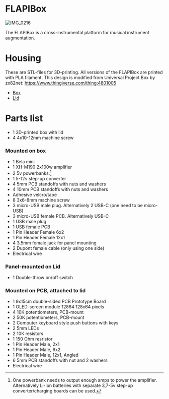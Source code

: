 # FLAPIBox

![IMG_0216](https://github.com/user-attachments/assets/90b8e982-9584-4fc9-bb51-ebd2b8677deb)

The FLAPIBox is a cross-instrumental platform for musical instrument augmentation. 

# Housing
These are STL-files for 3D-printing. All versions of the FLAPIBox are printed with PLA filament. This design is modified from Universal Project Box by zx82net: https://www.thingiverse.com/thing:4801005
* [Box](https://github.com/erikstifjell/FLAPIBox/blob/main/FLAPIBOX-housing_bottom5-2.stl)
* [Lid](https://github.com/erikstifjell/FLAPIBox/blob/main/FLAPIBox-housing_Top11.stl)

# Parts list
* 1	3D-printed box with lid	
* 4	4x10-12mm machine screw
				
### Mounted on box			
* 1	Bela mini
* 1	XH-M190 2x100w amplifier
* 2	5v powerbanks.[^1]
* 1	5-12v step-up converter
* 4	5mm PCB standoffs with nuts and washers
* 4	10mm PCB standoffs with nuts and washers
* Adhesive velcro/tape  
* 8	3x6-8mm machine screw
* 3	micro-USB male plug. Alternatively 2 USB-C (one need to be micro-USB)
* 3	micro-USB female PCB. Alternatively USB-C
* 1	USB male plug
* 1	USB female PCB	
* 1	Pin Header Female 6x2
* 1	Pin Header Female 12x1
* 4	3,5mm female jack for panel mounting
* 2	Dupont female cable (only using one side)		
* Electrical wire
								
### Panel-mounted on Lid			
* 1	Double-throw on/off switch			
				
### Mounted on PCB, attached to lid			
* 1	9x15cm double-sided PCB Prototype Board	
* 1	OLED-screen module 12864 128x64 pixels
* 4	10K potentiometers, PCB-mount
* 2	50K potentiometers, PCB-mount
* 2	Computer keyboard style push buttons with keys
* 2	5mm LEDs
* 2	10K resistors
* 1	150 Ohm resristor
* 1	Pin Header Male, 2x1
* 1	Pin Header Male, 6x2
* 1	Pin Header Male, 12x1, Angled
* 6	5mm PCB standoffs with nut and 2 washers
* Electrical wire			


[^1]: One powerbank needs to output enough amps to power the amplifier. Alternatively Li-ion batteries with separate 3,7-5v step-up converter/charging boards can be used.
